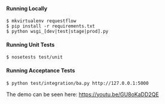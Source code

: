 #### Running Locally

	$ mkvirtualenv requestflow
	$ pip install -r requirements.txt
	$ python wsgi_[dev|test|stage|prod].py

#### Running Unit Tests

	$ nosetests test/unit

#### Running Acceptance Tests

	$ python test/integration/ba.py http://127.0.0.1:5000
	
	
The demo can be seen here: https://youtu.be/GU8oKaDD2QE

